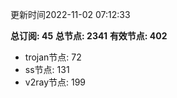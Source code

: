 更新时间2022-11-02 07:12:33

**总订阅: 45**
**总节点: 2341**
**有效节点: 402**
- trojan节点: 72
- ss节点: 131
- v2ray节点: 199
